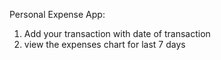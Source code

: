 Personal Expense App:
1. Add your transaction with date of transaction
2. view the expenses chart for last 7 days
